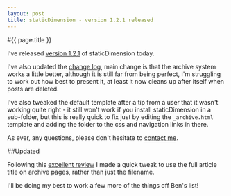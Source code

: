 ```yaml
---
layout: post
title: staticDimension - version 1.2.1 released
---
```


#{{ page.title }}

I've released [version 1.2.1](/files/staticDimension-1.2.1.tar.gz) of staticDimension today.

I've also updated the [change log](/pages/staticDimension_changelog.html#1.2.1), main change is that the archive system works a little better, although it is still far from being perfect, I'm struggling to work out how best to present it, at least it now cleans up after itself when posts are deleted.

I've also tweaked the default template after a tip from a user that it wasn't working quite right - it still won't work if you install staticDimension in a sub-folder, but this is really quick to fix just by editing the `_archive.html` template and adding the folder to the css and navigation links in there.

As ever, any questions, please don't hesitate to [contact me](/pages/about_me.html).

##Updated

Following this [excellent review](http://brooksreview.net/2011/04/staticdimension/) I made a quick tweak to use the full article title on archive pages, rather than just the filename.

I'll be doing my best to work a few more of the things off Ben's list!
